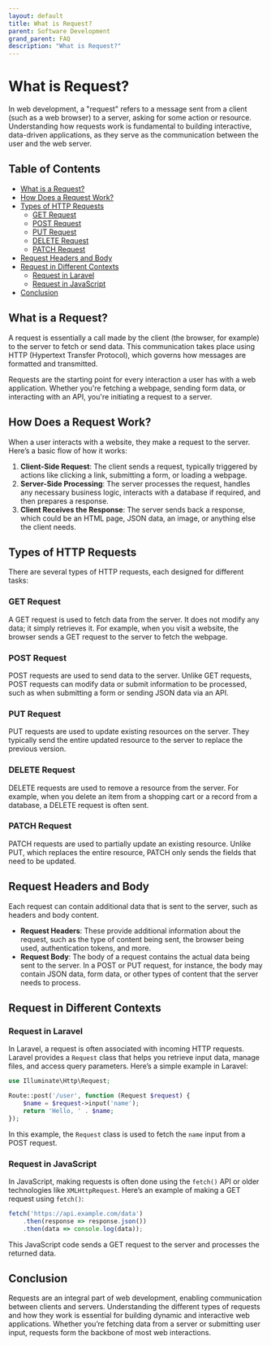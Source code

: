 ```yaml
---
layout: default
title: What is Request?
parent: Software Development
grand_parent: FAQ
description: "What is Request?"
---
```


# What is Request?

In web development, a "request" refers to a message sent from a client (such as a web browser) to a server, asking for
some action or resource. Understanding how requests work is fundamental to building interactive, data-driven
applications, as they serve as the communication between the user and the web server.

## Table of Contents

- [What is a Request?](#what-is-a-request)
- [How Does a Request Work?](#how-does-a-request-work)
- [Types of HTTP Requests](#types-of-http-requests)
    - [GET Request](#get-request)
    - [POST Request](#post-request)
    - [PUT Request](#put-request)
    - [DELETE Request](#delete-request)
    - [PATCH Request](#patch-request)
- [Request Headers and Body](#request-headers-and-body)
- [Request in Different Contexts](#request-in-different-contexts)
    - [Request in Laravel](#request-in-laravel)
    - [Request in JavaScript](#request-in-javascript)
- [Conclusion](#conclusion)

## What is a Request?

A request is essentially a call made by the client (the browser, for example) to the server to fetch or send data. This
communication takes place using HTTP (Hypertext Transfer Protocol), which governs how messages are formatted and
transmitted.

Requests are the starting point for every interaction a user has with a web application. Whether you're fetching a
webpage, sending form data, or interacting with an API, you're initiating a request to a server.

## How Does a Request Work?

When a user interacts with a website, they make a request to the server. Here’s a basic flow of how it works:

1. **Client-Side Request**: The client sends a request, typically triggered by actions like clicking a link, submitting
   a form, or loading a webpage.
2. **Server-Side Processing**: The server processes the request, handles any necessary business logic, interacts with a
   database if required, and then prepares a response.
3. **Client Receives the Response**: The server sends back a response, which could be an HTML page, JSON data, an image,
   or anything else the client needs.

## Types of HTTP Requests

There are several types of HTTP requests, each designed for different tasks:

### GET Request

A GET request is used to fetch data from the server. It does not modify any data; it simply retrieves it. For example,
when you visit a website, the browser sends a GET request to the server to fetch the webpage.

### POST Request

POST requests are used to send data to the server. Unlike GET requests, POST requests can modify data or submit
information to be processed, such as when submitting a form or sending JSON data via an API.

### PUT Request

PUT requests are used to update existing resources on the server. They typically send the entire updated resource to the
server to replace the previous version.

### DELETE Request

DELETE requests are used to remove a resource from the server. For example, when you delete an item from a shopping cart
or a record from a database, a DELETE request is often sent.

### PATCH Request

PATCH requests are used to partially update an existing resource. Unlike PUT, which replaces the entire resource, PATCH
only sends the fields that need to be updated.

## Request Headers and Body

Each request can contain additional data that is sent to the server, such as headers and body content.

- **Request Headers**: These provide additional information about the request, such as the type of content being sent,
  the browser being used, authentication tokens, and more.
- **Request Body**: The body of a request contains the actual data being sent to the server. In a POST or PUT request,
  for instance, the body may contain JSON data, form data, or other types of content that the server needs to process.

## Request in Different Contexts

### Request in Laravel

In Laravel, a request is often associated with incoming HTTP requests. Laravel provides a `Request` class that helps you
retrieve input data, manage files, and access query parameters. Here’s a simple example in Laravel:

```php
use Illuminate\Http\Request;

Route::post('/user', function (Request $request) {
    $name = $request->input('name');
    return 'Hello, ' . $name;
});
```

In this example, the `Request` class is used to fetch the `name` input from a POST request.

### Request in JavaScript

In JavaScript, making requests is often done using the `fetch()` API or older technologies like `XMLHttpRequest`. Here’s
an example of making a GET request using `fetch()`:

```javascript
fetch('https://api.example.com/data')
	.then(response => response.json())
	.then(data => console.log(data));
```

This JavaScript code sends a GET request to the server and processes the returned data.

## Conclusion

Requests are an integral part of web development, enabling communication between clients and servers. Understanding the
different types of requests and how they work is essential for building dynamic and interactive web applications.
Whether you’re fetching data from a server or submitting user input, requests form the backbone of most web
interactions.
